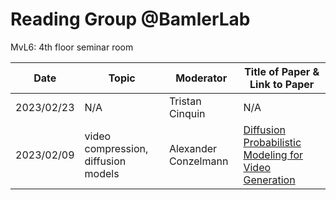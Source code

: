 # Reading Group @BamlerLab
MvL6: 4th floor seminar room

| Date | Topic | Moderator | Title of Paper & Link to Paper |
|---|---|---|---|
| 2023/02/23 | N/A | Tristan Cinquin | N/A |
| 2023/02/09 | video compression, diffusion models | Alexander Conzelmann | [Diffusion Probabilistic Modeling for Video Generation](https://arxiv.org/pdf/2203.09481.pdf) |

